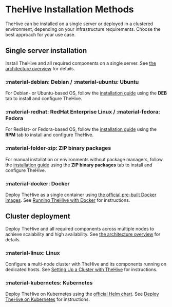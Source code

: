 # TheHive Installation Methods

TheHive can be installed on a single server or deployed in a clustered environment, depending on your infrastructure requirements. Choose the best approach for your use case.

## Single server installation

Install TheHive and all required components on a single server. See [the architecture overview](../overview/index.md#architecture) for details.

### :material-debian: Debian / :material-ubuntu: Ubuntu

For Debian- or Ubuntu-based OS, follow the [installation guide](installation-guide-linux-standalone-server.md) using the **DEB** tab to install and configure TheHive.

### :material-redhat: RedHat Enterprise Linux / :material-fedora: Fedora

For RedHat- or Fedora-based OS, follow the [installation guide](installation-guide-linux-standalone-server.md) using the **RPM** tab to install and configure TheHive.

### :material-folder-zip: ZIP binary packages

For manual installation or environments without package managers, follow the [installation guide](installation-guide-linux-standalone-server.md) using the **ZIP binary packages** tab to install and configure TheHive.

### :material-docker: Docker

Deploy TheHive as a single container using [the official pre-built Docker images](https://hub.docker.com/r/strangebee/TheHive). See [Running TheHive with Docker](../installation/docker.md) for instructions.

## Cluster deployment

Deploy TheHive and all required components across multiple nodes to achieve scalability and high availability. See [the architecture overview](../overview/index.md#architecture) for details.

### :material-linux: Linux

Configure a multi-node cluster with TheHive and its components running on dedicated hosts. See [Setting Up a Cluster with TheHive](deploying-a-cluster.md) for instructions.

### :material-kubernetes: Kubernetes

Deploy TheHive on Kubernetes using the [official Helm chart](https://github.com/StrangeBeeCorp/helm-charts/tree/main/thehive-charts/thehive). See [Deploy TheHive on Kubernetes](../installation/kubernetes.md) for instructions.
